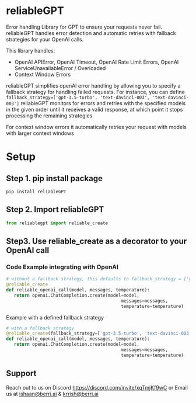 # reliableGPT

Error handling Library for GPT to ensure your requests never fail. reliableGPT handles error detection and automatic retries with fallback strategies for your OpenAI calls. 

This library handles:
* OpenAI APIError, OpenAI Timeout, OpenAI Rate Limit Errors, OpenAI ServiceUnavailableError / Overloaded
* Context Window Errors
  

reliableGPT simplifies openAI error handling by allowing you to specify a fallback strategy for handling failed requests. 
For instance, you can define `fallback_strategy=['gpt-3.5-turbo', 'text-davinci-003', 'text-davinci-003']`
reliableGPT monitors for errors and retries with the specified models in the given order until it receives a valid response, 
at which point it stops processing the remaining strategies.

For context window errors it automatically retries your request with models with larger context windows

# Setup
## Step 1. pip install package
```
pip install reliableGPT
```

## Step 2. Import reliableGPT
```python
from reliablegpt import reliable_create
```

## Step3. Use reliable_create as a decorator to your OpenAI call
### Code Example integrating with OpenAI
```python
# without a fallback strategy, this defaults to fallback_strategy = ['gpt-3.5-turbo', 'text-davinci-003', 'gpt-4', 'text-davinci-002']
@reliable_create
def reliable_openai_call(model, messages, temperature):
   return openai.ChatCompletion.create(model=model,
                                            messages=messages,
                                            temperature=temperature)
```

Example with a defined fallback strategy

```python
# with a fallback strategy
@reliable_create(fallback_strategy=['gpt-3.5-turbo', 'text-davinci-003', 'text-davinci-003'])
def reliable_openai_call(model, messages, temperature):
   return openai.ChatCompletion.create(model=model,
                                            messages=messages,
                                            temperature=temperature)
```

## Support 
Reach out to us on Discord https://discord.com/invite/xqTmjKf9wC or Email us at ishaan@berri.ai & krrish@berri.ai

